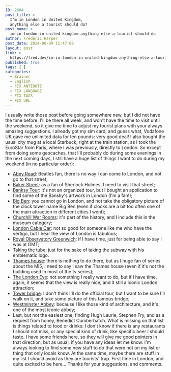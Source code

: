 ```yaml
---
ID: 2604
post_title: >
  I’m in London in United Kingdom,
  anything else a tourist should do?
post_name: >
  im-in-london-in-united-kingdom-anything-else-a-tourist-should-do
author: Frédéric Harper
post_date: 2014-06-09 11:47:08
layout: post
link: >
  https://fred.dev/im-in-london-in-united-kingdom-anything-else-a-tourist-should-do/
published: true
tags: [ ]
categories:
  - Brainer
  - English
  - FIX ANTIDOTE
  - FIX LANGUAGE
  - FIX TAGS
  - FIX URL
---
```

I usually write those post before going somewhere new, but I did not have the time before. I'll be there all week, and won't have the time to visit until the weekend, so it give me time to adjust my tourist plans with your always amazing suggestions. I already got my sim card, and guess what, Vodafone UK gave me unlimited data for ten pounds: very good deal! I also bought the usual city mug at a local Starbuck, right at the train station, as I took the EuroStar from Paris, where I was previously, directly to London. So except from doing some geocaches, that I'll probably do during some evenings in the next coming days, I still have a huge list of things I want to do during my weekend (in no particular order): 
*   [Abey Road][1]: Beatles fan, there is no way I can come to London, and not go to that street;
*   [Baker Street][2]: as a fan of Sherlock Holmes, I need to visit that street;
*   [Banksy Tour][3]: it's not an organized tour, but I bought an application to find some of the Bansky's artwork in London (I'm a fan!);
*   [Big Ben][4]: you cannot go in London, and not take the obligatory picture of the clock tower name Big Ben (even if clocks are a bit too often one of the main attraction in different cities I went);
*   [Churchill War Rooms][5]: it's part of the history, and I include this in the museum category;
*   [London Cable Car][6]: not so good for someone like me who have the vertigo, but I hear the view of London is fabulous;
*   [Royal Observatory Greenwich][7]: if I have time, just for being able to say I was at GMT;
*   [Taking the tube][8]: just for the sake of taking the subway with his emblematic logo.
*   [Thames house][9]: there is nothing to do there, but as I huge fan of series about the MI5, I need to say I saw the Thames house (even if it's not the building used in most of the tv series);
*   [The London Eye][10]: not something I really want to do, but if I have time, again, it seems that the view is really nice, and it still a iconic London attraction;
*   [Tower bridge][11]: I don't think I'll do the official tour, but I want to be sure I'll walk on it, and take some picture of this famous bridge;
*   [Westminster Abbey][12]: because I like those kind of architecture, and it's one of the most iconic abbey;
*   Last, but not the easiest one, finding Hugh Laurie, Stephen Fry, and as a request from honey, Benedict Cumberbatch. What is missing on that list is things related to food or drinks: I don't know if there is any restaurants I should not miss, or any special kind of drink, like specific beer I should taste. I have some friends here, so they will give me good pointers in that direction, but as usual, if you have any ideas let me know. I'm always looking to find some new stuff to do that were not on my list or thing that only locals know. At the same time, maybe there are stuff in my list I should avoid as they are tourists' trap. First time in London, and quite excited to be here... Thanks for your suggestions, and comments.

 [1]: https://www.tripadvisor.co.uk/Attraction_Review-g186338-d190102-Reviews-Abbey_Road-London_England.html "Abey Road on Trip Advisor"
 [2]: https://www.tripadvisor.co.uk/Attraction_Review-g186338-d212404-Reviews-Baker_Street-London_England.html "Baker Street on Trip Advisor"
 [3]: http://banksylondontourapp.co.uk/ "The Banksy London tour iPhone app"
 [4]: https://www.tripadvisor.co.uk/Attraction_Review-g186338-d211709-Reviews-Big_Ben-London_England.html "Big Ben on Trip Advisor"
 [5]: https://www.tripadvisor.co.uk/Attraction_Review-g186338-d194299-Reviews-Churchill_War_Rooms-London_England.html "Churchill War Rooms on Trip Advisor"
 [6]: https://www.tripadvisor.co.uk/Attraction_Review-g186338-d4427708-Reviews-London_Cable_Car-London_England.html "London Cable Car on Trip Advisor"
 [7]: https://www.tripadvisor.co.uk/Attraction_Review-g186338-d194293-Reviews-Royal_Observatory_Greenwich-London_England.html "Royal Observatory Greenwich on Trip Advisore"
 [8]: https://www.tfl.gov.uk/modes/tube/ "London tubes"
 [9]: https://www.mi5.gov.uk/home/about-us/who-we-are/thames-house.html "Thames house information"
 [10]: https://www.tripadvisor.co.uk/Attraction_Review-g186338-d553603-Reviews-The_London_Eye-London_England.html "The London Eye on Trip Advisor"
 [11]: https://www.tripadvisor.co.uk/Attraction_Review-g186338-d187552-Reviews-Tower_Bridge-London_England.html "Twoter Bridge on Trip Advisor"
 [12]: https://www.tripadvisor.co.uk/Attraction_Review-g186338-d189032-Reviews-Westminster_Abbey-London_England.html "Wesminster Abbey on Trip Advisor"